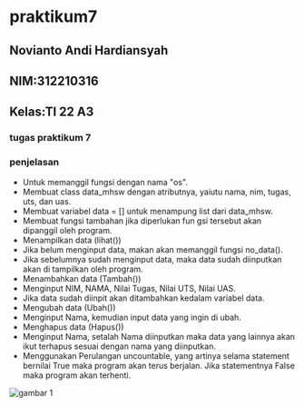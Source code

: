 # praktikum7
## Novianto Andi Hardiansyah 
## NIM:312210316
## Kelas:TI 22 A3

### tugas praktikum 7

### penjelasan
+ Untuk memanggil fungsi dengan nama "os".
+ Membuat class data_mhsw dengan atributnya, yaiutu nama, nim, tugas, uts, dan uas.
+ Membuat variabel data = [] untuk menampung list dari data_mhsw.
+ Membuat fungsi tambahan jika diperlukan fun gsi tersebut akan dipanggil oleh program.
+ Menampilkan data (lihat())
+ Jika belum menginput data, makan akan memanggil fungsi no_data().
+ Jika sebelumnya sudah menginput data, maka data sudah diinputkan akan di tampilkan oleh program.
+ Menambahkan data (Tambah())
+ Menginput NIM, NAMA, Nilai Tugas, Nilai UTS, Nilai UAS.
+ Jika data sudah diinpit akan ditambahkan kedalam variabel data.
+ Mengubah data (Ubah())
+ Menginput Nama, kemudian input data yang ingin di ubah.
+ Menghapus data (Hapus())
+ Menginput Nama, setalah Nama diinputkan maka data yang lainnya akan ikut terhapus sesuai dengan nama yang diinputkan.
+ Menggunakan Perulangan uncountable, yang artinya selama statement bernilai True maka program akan terus berjalan. Jika statementnya False maka program akan terhenti.

![gambar 1](sspraktikum7/prak7.jpeg)